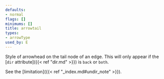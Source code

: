 ```yaml
---
defaults:
- normal
flags: []
minimums: []
title: arrowtail
types:
- arrowType
used_by: E
---
```

Style of arrowhead on the tail node of an edge.
This will only appear if the [`dir` attribute]({{< ref "dir.md" >}})
is `back` or `both`.

See the [limitation]({{< ref "_index.md#undir_note" >}}).
